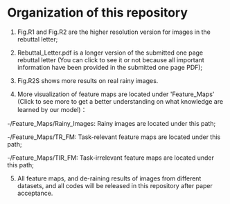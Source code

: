 # Organization of this repository
1. Fig.R1 and Fig.R2 are the higher resolution version for images in the rebuttal letter;

2. Rebuttal_Letter.pdf is a longer version of the submitted one page rebuttal letter (You can click to see it or not because all important information have been provided in the submitted one page PDF);

3. Fig.R2S shows more results on real rainy images.

4. More visualization of feature maps are located under 'Feature_Maps' (Click to see more to get a better understanding on what knowledge are learned by our model)：

 -/Feature_Maps/Rainy_Images: Rainy images are located under this path;

 -/Feature_Maps/TR_FM: Task-relevant feature maps are located under this path;

 -/Feature_Maps/TIR_FM: Task-irrelevant feature maps are located under this path;

5. All feature maps, and de-raining results of images from different datasets, and all codes will be released in this repository after paper acceptance.
